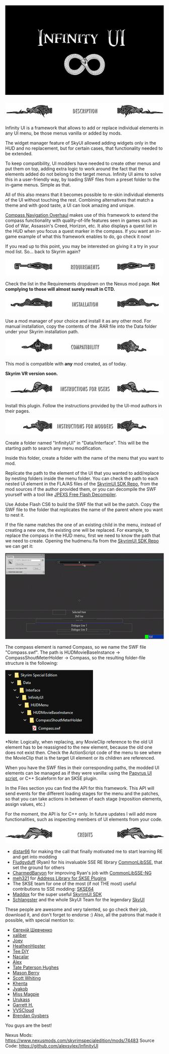 # ![Infinity UI](./repo/infinityui.webp)

![Description](./repo/description.png)

Infinity UI is a framework that allows to add or replace individual elements in any UI menu, be those menus vanilla or added by mods.

The widget manager feature of SkyUI allowed adding widgets only in the HUD and no replacement, but for certain cases, that functionality needed to be extended.

To keep compatibility, UI modders have needed to create other menus and put them on top, adding extra logic to work around the fact that the elements added do not belong to the target menus. Infinity UI aims to solve this in a user-friendly way, by loading SWF files from a preset folder to the in-game menus. Simple as that.

All of this also means that it becomes possible to re-skin individual elements of the UI without touching the rest. Combining alternatives that match a theme and with good taste, a UI can look amazing and unique.

[Compass Navigation Overhaul](https://www.nexusmods.com/skyrimspecialedition/mods/74484/) makes use of this framework to extend the compass functionality with quality-of-life features seen in games such as God of War, Assassin's Creed, Horizon, etc. It also displays a quest list in the HUD when you focus a quest marker in the compass. If you want an in-game example of what this framework enables to do, go check it now!

If you read up to this point, you may be interested on giving it a try in your mod list.  So... back to Skyrim again?

![Requirements](./repo/requirements.png)

Check the list in the Requirements dropdown on the Nexus mod page. **Not complying to those will almost surely result in CTD.**

![Installation](./repo/installation.png)

Use a mod manager of your choice and install it as any other mod. For manual installation, copy the contents of the .RAR file into the Data folder under your Skyrim installation path.

![Compatibility](./repo/compatibility.png)

This mod is compatible with **any** mod created, as of today.

**Skyrim VR version soon.**

![Instructions for Users](./repo/user-instructions.png)

Install this plugin. Follow the instructions provided by the UI-mod authors in their pages.

![Instructions for Modders](./repo/modder-instructions.png)

Create a folder named "InfinityUI" in "Data/Interface". This will be the starting path to search any menu modification.

Inside this folder, create a folder with the name of the menu that you want to mod.

Replicate the path to the element of the UI that you wanted to add/replace by nesting folders inside the menu folder. You can check the path to each nested UI element in the FLA/AS files of the [SkyrimUI SDK Repo](https://github.com/Mardoxx/skyrimui), from the mod sources if the author provided them, or you can decompile the SWF yourself with a tool like [JPEXS Free Flash Decompiler](https://github.com/jindrapetrik/jpexs-decompiler/releases).

Use Adobe Flash CS6 to build the SWF file that will be the patch. Copy the SWF file to the folder that replicates the name of the parent where you want to nest it.

If the file name matches the one of an existing child in the menu, instead of creating a new one, the existing one will be replaced. For example, to replace the compass in the HUD menu, first we need to know the path that we need to create. Opening the hudmenu.fla from the [SkyrimUI SDK Repo](https://github.com/Mardoxx/skyrimui) we can get it:

![GIF](./repo/flash.gif)

The compass element is named Compass, so we name the SWF file "Compass.swf".
The path is HUDMovieBaseInstance -> CompassShoutMeterHolder -> Compass, so the resulting folder-file structure is the following:

![Folder structure](./repo/folder-structure.png)

*Note: Logically, when replacing, any MovieClip reference to the old UI element has to be reassigned to the new element, because the old one does not exist then. Check the ActionScript code of the menu to see where the MovieClip that is the target UI element or its children are referenced.

When you have the SWF files in their corresponding paths, the modded UI elements can be managed as if they were vanilla: using the [Papyrus UI script](https://www.creationkit.com/index.php?title=UI_Script), or C++ Scaleform for an SKSE plugin.

In the Files section you can find the API for this framework. This API will send events for the different loading stages for the menu and the patches, so that you can take actions in between of each stage (reposition elements, assign values, etc.)

For the moment, the API is for C++ only. In future updates I will add more functionalities, such as inspecting members of UI elements from your code.

![Credits](./repo/credits.png)

- [distar66](https://www.nexusmods.com/skyrimspecialedition/users/44417112) for making the call that finally motivated me to start learning RE and get into modding
- [Fludgyduff](https://www.nexusmods.com/skyrimspecialedition/users/5687342) (Ryan) for his invaluable SSE RE library [CommonLibSSE](https://github.com/Ryan-rsm-McKenzie/CommonLibSSE), that set the ground for others
- [CharmedBaryon](https://www.nexusmods.com/skyrimspecialedition/users/55142267) for improving Ryan's job with [CommonLibSSE-NG](https://github.com/CharmedBaryon/CommonLibSSE-NG)
- [meh321](https://www.nexusmods.com/skyrimspecialedition/users/2964753) for [Address Library for SKSE Plugins](https://www.nexusmods.com/skyrimspecialedition/mods/32444)
- The SKSE team for one of the most (if not THE most) useful contributions to SSE modding: [SKSE64](https://skse.silverlock.org/)
- [Maddox](https://www.nexusmods.com/skyrimspecialedition/users/446046) for the super useful [SkyrimUI SDK](https://github.com/Mardoxx/skyrimui)
- [Schlangster](https://www.nexusmods.com/skyrimspecialedition/users/28794) and the whole SkyUI Team for the legendary [SkyUI](https://www.nexusmods.com/skyrimspecialedition/mods/12604)

These people are awesome and very talented, so go check their job, download it, and don't forget to endorse :)
Also, all the patrons that made it possible, with special mention to:

- [Євгеній Шевченко](https://www.patreon.com/user?u=78011660)
- [xaliber](https://www.patreon.com/user?u=7623378)
- [Joey](https://www.patreon.com/user?u=25462713)
- [HeathenHipster](https://www.patreon.com/user?u=78702667)
- [Tee DjY](https://www.patreon.com/user?u=53969324)
- [Nacalar](https://www.patreon.com/user?u=24009493)
- [Alex](https://www.patreon.com/user?u=57067662)
- [Tate Paterson Hughes](https://www.patreon.com/user?u=77998073)
- [Mason Berry](https://www.patreon.com/user?u=4211047)
- [Scott Whiting](https://www.patreon.com/user?u=182304)
- [Khenta](https://www.patreon.com/user?u=37906172)
- [Jyakob](https://www.patreon.com/user?u=14884985)
- [Miss Magpie](https://www.patreon.com/user?u=57981778)
- [Urukass](https://www.patreon.com/user?u=66262105)
- [Garrett H.](https://www.patreon.com/user?u=24353831)
- [VVSCloud](https://www.patreon.com/user?u=20753173)
- [Brendan Gysbers](https://www.patreon.com/user?u=12612990)

You guys are the best!

Nexus Mods: <https://www.nexusmods.com/skyrimspecialedition/mods/74483>
Source Code: <https://github.com/alexsylex/InfinityUI>
